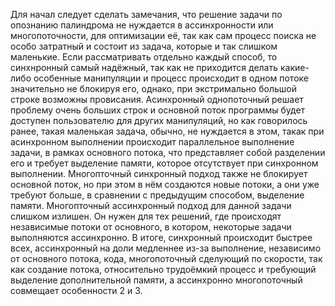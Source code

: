 Для начал следует сделать замечания, что решение задачи по опознанию палиндрома не нуждается в ассинхронности или многопоточности, для оптимизации её, так как сам процесс поиска не особо затратный и состоит из задача, которые и так слишком маленькие.
Если рассматривать отдельно каждый способ, то синхнронный самый надёжный, так как не приходится делать какие-либо особенные манипуляции и процесс происходит в одном потоке значительно не блокируя его, однако, при экстримально большой строке возможны провисания.
Асинхронный однопоточный решает проблему очень больших строк и основной поток программы будет доступен пользователю для других манипуляций, но как говорилось ранее, такая маленькая задача, обычно, не нуждается в этом, такак при асинхронном выполнении происходит параллельное выполнение задачи, в рамках основного потока, что представляет собой разделении его и требует выделение памяти, которое отсутствует при синхронном выполнении.
Многопточный синхронный подход также не блокирует основной поток, но при этом в нём создаются новые потоки, а они уже требуют больше, в сравнении с предыдущим способом, выделение памяти.
Многопточный ассинхронный подход для данной задачи слишком излишен. Он нужен для тех решений, где происходят независимые потоки от основного, в котором, некоторые задачи выполняются ассинхронно.
В итоге, синхронный происходит быстрее всех, ассинхронный на доли медленнее из-за выполнение, независимо от основного потока, кода, многопоточный сделующий по скорости, так как создание потока, относительно трудоёмкий процесс и требующий выделение дополнительной памяти, а ассинхронно многопоточный совмещает особенности 2 и 3. 